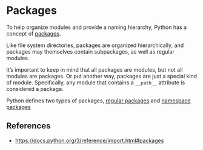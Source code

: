 # Packages

To help organize modules and provide a naming hierarchy, Python has a concept of [packages](https://docs.python.org/3/glossary.html#term-package).

Like file system directories, packages are organized hierarchically, and packages may themselves contain subpackages, as well as regular modules.

It’s important to keep in mind that all packages are modules, but not all modules are packages. Or put another way, packages are just a special kind of module. Specifically, any module that contains a `__path__` attribute is considered a package.

Python defines two types of packages, [regular packages](python/packages/regular-package) and [namespace packages](python/packages/namespace-package)

## References

- https://docs.python.org/3/reference/import.html#packages
